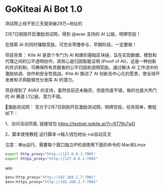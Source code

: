 # GoKiteai Ai Bot 1.0
测试网上线不到三天就突破29万+地址的 

2月7日刚刚开启激励测试网，得到 
@avax 支持的 AI 公链，明牌空投！

在探索 AI 的同时赚取奖励，可完全零撸参与，早期阶段，一定要做！

项目背景：
Kite AI 是首个专门为 AI 构建的基础区块链，旨在实现数据、模型和代理之间的公平透明协作。其核心是归因智能证明 (Proof of AI)，这是一种创新的共识机制，可确保所有贡献者的公平归因和透明奖励。通过解决 AI 工作流中的激励协调、协作和安全性挑战，Kite AI 推动了 AI 创新去中心化的愿景，使全球开发者和子网能够充分发挥 AI 的潜力。

项目得到了 AVAX 的支持，虽然目前还未融资，但是热度不错，做的也是大热门的 AI 赛道 L1公链，潜力不错。

🌟激励测试网：
官方于2月7日刚刚开启激励测试网，明牌空投，任务简单，教程如下：

1、访问活动页面, 链接钱包
https://testnet.gokite.ai/?r=R779s7wD

2、脚本使用教程
运行脚本->输入钱包地址->ai自动互交

注意：单ip运行。需要每个窗口独立IP的请使用下面的命令的
Mac和Linux
```bash
export http_proxy="http://127.0.0.1:7005"
export https_proxy="http://127.0.0.1:7005"
```
win
```bat
$env:http_proxy="http://192.168.2.7:7001"
$env:https_proxy="http://192.168.2.7:7001"
```

